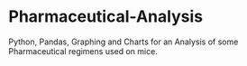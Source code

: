 # Pharmaceutical-Analysis
Python, Pandas, Graphing and Charts for an Analysis of some Pharmaceutical regimens used on mice.
